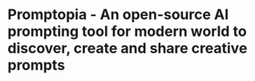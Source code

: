 # Promptopia - An open-source AI prompting tool for modern world to discover, create and share creative prompts
